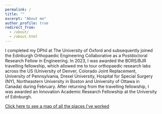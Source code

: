 ```yaml
---
permalink: /
title: ""
excerpt: "About me"
author_profile: true
redirect_from: 
  - /about/
  - /about.html
---
```

I completed my DPhil at The University of Oxford and subsequently joined the Edinburgh Orthopaedic Engineering Collaborative as a Postdoctoral Research Fellow in Engineering. In 2023, I was awarded the BORS/BJR travelling fellowship, which allowed me to tour orthopaedic research labs across the US (University of Denver, Colorado Joint Replacement, University of Pennsylvania, Drexel University, Hospital for Special Surgery (NY), Northeastern University in Boston and University of Ottawa in Canada) during February. After returning from the travelling fellowship, I was awarded an Innovation Academic Research Fellowship at the University of Edinburgh.

<p style="text-decoration:underline;"><a href="/talkmap.html">Click here to see a map of all the places I've worked</a></p>
